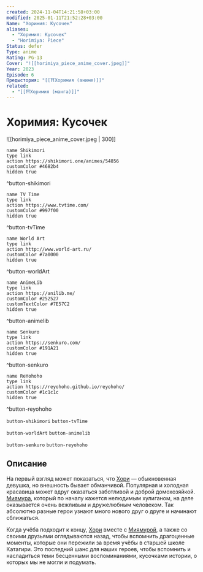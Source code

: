```yaml
---
created: 2024-11-04T14:21:58+03:00
modified: 2025-01-11T21:52:28+03:00
Name: "Хоримия: Кусочек"
aliases:
  - "Хоримия: Кусочек"
  - "Horimiya: Piece"
Status: defer
Type: anime
Rating: PG-13
Cover: "![[horimiya_piece_anime_cover.jpeg]]"
Year: 2023
Episode: 6
Предыстория: "[[⛩️Хоримия (аниме)]]"
related:
  - "[[⛩️Хоримия (манга)]]"
---
```


# Хоримия: Кусочек

![[horimiya_piece_anime_cover.jpeg | 300]]

```button
name Shikimori
type link
action https://shikimori.one/animes/54856
customColor #4682b4
hidden true
```
^button-shikimori

```button
name TV Time
type link
action https://www.tvtime.com/
customColor #997f00
hidden true
```
^button-tvTime

```button
name World Art
type link
action http://www.world-art.ru/
customColor #7a0000
hidden true
```
^button-worldArt

```button
name AnimeLib
type link
action https://anilib.me/
customColor #252527
customTextColor #7E57C2
hidden true
```
^button-animelib

```button
name Senkuro
type link
action https://senkuro.com/
customColor #191A21
hidden true
```
^button-senkuro

```button
name ReYohoho
type link
action https://reyohoho.github.io/reyohoho/
customColor #1c1c1c
hidden true
```
^button-reyohoho

`button-shikimori` `button-tvTime`

`button-worldArt` `button-animelib`

`button-senkuro` `button-reyohoho`

## Описание

На первый взгляд может показаться, что [Хори](https://shikimori.one/characters/66171-kyouko-hori) — обыкновенная девушка, но внешность бывает обманчивой. Популярная и холодная красавица может вдруг оказаться заботливой и доброй домохозяйкой. [Миямура](https://shikimori.one/characters/66173-izumi-miyamura), который по началу кажется нелюдимым хулиганом, на деле оказывается очень вежливым и дружелюбным человеком. Так абсолютно разные герои узнают много нового друг о друге и начинают сближаться.

Когда учёба подходит к концу, [Хори](https://shikimori.one/characters/66171-kyouko-hori) вместе с [Миямурой](https://shikimori.one/characters/66173-izumi-miyamura), а также со своими друзьями оглядываются назад, чтобы вспомнить драгоценные моменты, которые они пережили за время учёбы в старшей школе Катагири. Это последний шанс для наших героев, чтобы вспомнить и насладиться теми бесценными воспоминаниями, кусочками истории, о которых мы не могли и подумать.
